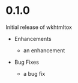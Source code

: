 # 0.1.0

Initial release of wkhtmltox

* Enhancements
  * an enhancement

* Bug Fixes
  * a bug fix
